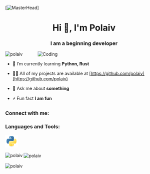 [![MasterHead](https://mir-s3-cdn-cf.behance.net/project_modules/fs/54b6c068097599.5b50bca476b9b.gif)]
<h1 align="center">Hi 👋, I'm Polaiv</h1>
<h3 align="center">I am a beginning developer</h3>
<img align="right" alt="Coding" width=400 src="https://camo.githubusercontent.com/c1dcb74cc1c1835b1d716f5051499a2814c683c806b15f04b0eba492863703e9/68747470733a2f2f63646e2e6472696262626c652e636f6d2f75736572732f3733303730332f73637265656e73686f74732f363538313234332f6176656e746f2e676966">

<p align="left"> <img src="https://komarev.com/ghpvc/?username=polaiv&label=Profile%20views&color=0e75b6&style=flat" alt="polaiv" /> </p>

- 🌱 I’m currently learning **Python, Rust**

- 👨‍💻 All of my projects are available at [https://github.com/polaiv](https://github.com/polaiv)

- 💬 Ask me about **something**

- ⚡ Fun fact **I am fun**

<h3 align="left">Connect with me:</h3>
<p align="left">
</p>

<h3 align="left">Languages and Tools:</h3>
<p align="left"> <a href="https://www.python.org" target="_blank" rel="noreferrer"> <img src="https://raw.githubusercontent.com/devicons/devicon/master/icons/python/python-original.svg" alt="python" width="40" height="40"/> </a> </p>

<p><img align="left" src="https://github-readme-stats.vercel.app/api/top-langs?username=polaiv&show_icons=true&locale=en&layout=compact" alt="polaiv" /></p>

<p>&nbsp;<img align="center" src="https://github-readme-stats.vercel.app/api?username=polaiv&show_icons=true&locale=en" alt="polaiv" /></p>

<p><img align="center" src="https://github-readme-streak-stats.herokuapp.com/?user=polaiv&" alt="polaiv" /></p>
